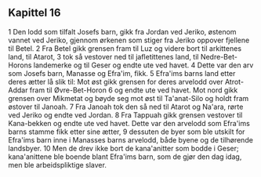 ## Kapittel 16

1 Den lodd som tilfalt Josefs barn, gikk fra Jordan ved Jeriko, østenom vannet ved Jeriko, gjennom ørkenen som stiger fra Jeriko oppover fjellene til Betel.
2 Fra Betel gikk grensen fram til Luz og videre bort til arkittenes land, til Atarot,
3 tok så vestover ned til jafletittenes land, til Nedre-Bet-Horons landemerke og til Geser og endte ute ved havet.
4 Dette var den arv som Josefs barn, Manasse og Efra'im, fikk.
5 Efra'ims barns land etter deres ætter lå slik til: Mot øst gikk grensen for deres arvelodd over Atrot-Addar fram til Øvre-Bet-Horon
6 og endte ute ved havet. Mot nord gikk grensen over Mikmetat og bøyde seg mot øst til Ta'anat-Silo og holdt fram østover til Janoah.
7 Fra Janoah tok den så ned til Atarot og Na'ara, rørte ved Jeriko og endte ved Jordan.
8 Fra Tappuah gikk grensen vestover til Kana-bekken og endte ute ved havet. Dette var den arvelodd som Efra'ims barns stamme fikk etter sine ætter,
9 dessuten de byer som ble utskilt for Efra'ims barn inne i Manasses barns arvelodd, både byene og de tilhørende landsbyer.
10 Men de drev ikke bort de kana'anitter som bodde i Geser; kana'anittene ble boende blant Efra'ims barn, som de gjør den dag idag, men ble arbeidspliktige slaver.
